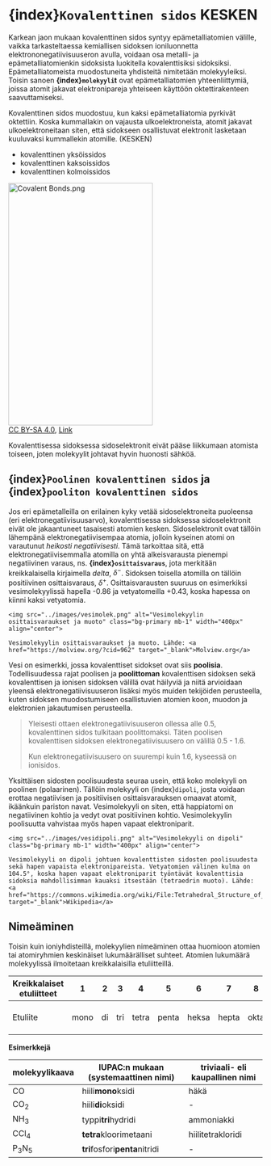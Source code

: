 # {index}`Kovalenttinen sidos` KESKEN
Karkean jaon mukaan kovalenttinen sidos syntyy epämetalliatomien välille, vaikka tarkasteltaessa kemiallisen sidoksen ioniluonnetta  elektrononegatiivisuuseron avulla, voidaan osa metalli- ja epämetalliatomienkin sidoksista luokitella kovalenttisiksi sidoksiksi. Epämetalliatomeista muodostuneita yhdisteitä nimitetään molekyyleiksi. Toisin sanoen **{index}`molekyyli`t** ovat epämetalliatomien yhteenliittymiä, joissa atomit jakavat elektronipareja yhteiseen käyttöön oktettirakenteen saavuttamiseksi.

Kovalenttinen sidos muodostuu, kun kaksi epämetalliatomia pyrkivät oktettiin. Koska kummallakin on vajausta ulkoelektroneista, atomit jakavat ulkoelektroneitaan siten, että sidokseen osallistuvat elektronit lasketaan kuuluvaksi kummallekin atomille. (KESKEN)

- kovalenttinen yksöissidos
- kovalenttinen kaksoissidos
- kovalenttinen kolmoissidos

<p><a href="https://commons.wikimedia.org/wiki/File:Covalent_Bonds.png#/media/File:Covalent_Bonds.png"><img src="https://upload.wikimedia.org/wikipedia/commons/d/d1/Covalent_Bonds.png" alt="Covalent Bonds.png" height="480" width="286"></a><br><a href="https://creativecommons.org/licenses/by-sa/4.0" title="Creative Commons Attribution-Share Alike 4.0">CC BY-SA 4.0</a>, <a href="https://commons.wikimedia.org/w/index.php?curid=46767218">Link</a></p>

Kovalenttisessa sidoksessa sidoselektronit eivät pääse liikkumaan atomista toiseen, joten molekyylit johtavat hyvin huonosti sähköä.

## {index}`Poolinen kovalenttinen sidos` ja {index}`pooliton kovalenttinen sidos`
Jos eri epämetalleilla on erilainen kyky vetää sidoselektroneita puoleensa (eri elektronegatiivisuusarvo), kovalenttisessa sidoksessa sidoselektronit eivät ole jakaantuneet tasaisesti atomien kesken. Sidoselektronit ovat tällöin lähempänä elektronegatiivisempaa atomia, jolloin kyseinen atomi on varautunut *heikosti negatiivisesti*. Tämä tarkoittaa sitä, että elektronegatiivisemmalla atomilla on yhtä alkeisvarausta pienempi negatiivinen varaus, ns. **{index}`osittaisvaraus`**, jota merkitään kreikkalaisella kirjaimella *delta*, $\delta^-$. Sidoksen toisella atomilla on tällöin positiivinen osittaisvaraus, $\delta^+$. Osittaisvarausten suuruus on esimerkiksi vesimolekyylissä hapella -0.86 ja vetyatomeilla +0.43, koska hapessa on kiinni kaksi vetyatomia.

```{figure-md} Vesimolekyyli
<img src="../images/vesimolek.png" alt="Vesimolekyylin osittaisvaraukset ja muoto" class="bg-primary mb-1" width="400px" align="center">

Vesimolekyylin osittaisvaraukset ja muoto. Lähde: <a href="https://molview.org/?cid=962" target="_blank">Molview.org</a>
```
Vesi on esimerkki, jossa kovalenttiset sidokset ovat siis **poolisia**. Todellisuudessa rajat poolisen ja **poolittoman** kovalenttisen sidoksen sekä kovalenttisen ja ionisen sidoksen välillä ovat häilyviä ja niitä arvioidaan yleensä elektronegatiivisuuseron lisäksi myös muiden tekijöiden perusteella, kuten sidoksen muodostumiseen osallistuvien atomien koon, muodon ja elektronien jakautumisen perusteella.

> Yleisesti ottaen elektronegatiivisuuseron ollessa alle 0.5, kovalenttinen sidos tulkitaan poolittomaksi. Täten poolisen kovalenttisen sidoksen elektronegatiivisuusero on välillä 0.5 - 1.6.
>
> Kun elektronegatiivisuusero on suurempi kuin 1.6, kyseessä on ionisidos.

Yksittäisen sidosten poolisuudesta seuraa usein, että koko molekyyli on poolinen (polaarinen). Tällöin molekyyli on {index}`dipoli`, josta voidaan erottaa negatiivisen ja positiivisen osittaisvarauksen omaavat atomit, ikäänkuin pariston navat. Vesimolekyyli on siten, että happiatomi on negatiivinen kohtio ja vedyt ovat positiivinen kohtio. Vesimolekyylin poolisuutta vahvistaa myös hapen vapaat elektroniparit.

```{figure-md} Vesimolekyylidipoli
<img src="../images/vesidipoli.png" alt="Vesimolekyyli on dipoli" class="bg-primary mb-1" width="400px" align="center">

Vesimolekyyli on dipoli johtuen kovalenttisten sidosten poolisuudesta sekä hapen vapaista elektronipareista. Vetyatomien välinen kulma on 104.5°, koska hapen vapaat elektroniparit työntävät kovalenttisia sidoksia mahdollisimman kauaksi itsestään (tetraedrin muoto). Lähde: <a href="https://commons.wikimedia.org/wiki/File:Tetrahedral_Structure_of_Water.png" target="_blank">Wikipedia</a>
```

## Nimeäminen
Toisin kuin ioniyhdisteillä, molekyylien nimeäminen ottaa huomioon atomien tai atomiryhmien keskinäiset lukumäärälliset suhteet. Atomien lukumäärä molekyylissä ilmoitetaan kreikkalaisilla etuliitteillä.

| Kreikkalaiset etuliitteet | 1    | 2  | 3   | 4     | 5     | 6     | 7     | 8    | 9                | 10   |
| ------------------------- | ---- | -- | --- | ----- | ----- | ----- | ----- | ---- | ---------------- | ---- |
| Etuliite                  | mono | di | tri | tetra | penta | heksa | hepta | okta | ennea (tai nona) | deka |

**Esimerkkejä**

| molekyylikaava             | IUPAC:n mukaan (systemaattinen nimi) | triviaali- eli kaupallinen nimi |
| -------------------------- | ------------------------------------ | ------------------------------- |
| CO                         | hiili**mono**ksidi                   | häkä                            |
| CO<sub>2</sub>             | hiili**di**oksidi                    | -                               |
| NH<sub>3</sub>             | typpi**tri**hydridi                  | ammoniakki                      |
| CCl<sub>4</sub>            | **tetra**kloorimetaani               | hiilitetrakloridi               |
| P<sub>3</sub>N<sub>5</sub> | **tri**fosfori**penta**nitridi       | -                               |